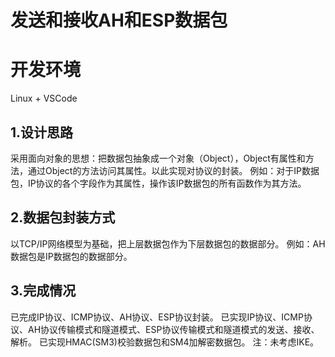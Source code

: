 # 发送和接收AH和ESP数据包
# 开发环境
Linux + VSCode
## 1.设计思路
采用面向对象的思想：把数据包抽象成一个对象（Object），Object有属性和方法，通过Object的方法访问其属性。以此实现对协议的封装。
例如：对于IP数据包，IP协议的各个字段作为其属性，操作该IP数据包的所有函数作为其方法。
## 2.数据包封装方式
以TCP/IP网络模型为基础，把上层数据包作为下层数据包的数据部分。
例如：AH数据包是IP数据包的数据部分。
## 3.完成情况
已完成IP协议、ICMP协议、AH协议、ESP协议封装。 
已实现IP协议、ICMP协议、AH协议传输模式和隧道模式、ESP协议传输模式和隧道模式的发送、接收、解析。 
已实现HMAC(SM3)校验数据包和SM4加解密数据包。 
注：未考虑IKE。 
